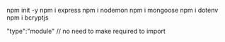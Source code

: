 npm init -y
npm i express
npm i nodemon
npm i mongoose
npm i dotenv
npm i bcryptjs



"type":"module" // no need to make required to import